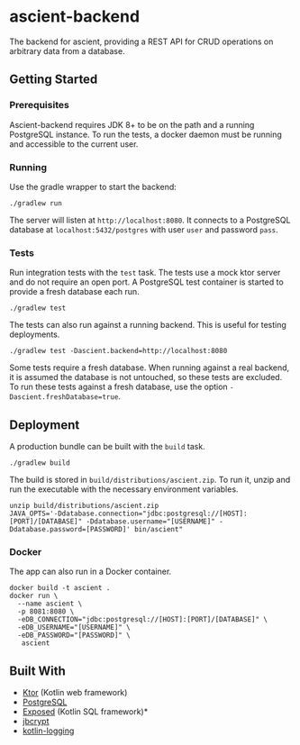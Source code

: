 # ascient-backend
The backend for ascient, providing a REST API for CRUD operations on arbitrary data from a database.

## Getting Started

### Prerequisites
Ascient-backend requires JDK 8+ to be on the path and a running PostgreSQL instance. To run the tests, a docker daemon must be running and accessible to the current user.

### Running
Use the gradle wrapper to start the backend:
```shell
./gradlew run
```
The server will listen at `http://localhost:8080`. It connects to a PostgreSQL database at `localhost:5432/postgres` with user `user` and password `pass`.

### Tests
Run integration tests with the `test` task. The tests use a mock ktor server and do not require an open port. A PostgreSQL test container is started to provide a fresh database each run.
```shell
./gradlew test
```
The tests can also run against a running backend. This is useful for testing deployments.
```shell
./gradlew test -Dascient.backend=http://localhost:8080
```

Some tests require a fresh database. When running against a real backend, it is assumed the database is not untouched, so these tests are excluded. To run these tests against a fresh database, use the option `-Dascient.freshDatabase=true`.

## Deployment
A production bundle can be built with the `build` task.
```shell
./gradlew build
```
The build is stored in `build/distributions/ascient.zip`. To run it, unzip and run the executable with the necessary environment variables.

```shell
unzip build/distributions/ascient.zip
JAVA_OPTS='-Ddatabase.connection="jdbc:postgresql://[HOST]:[PORT]/[DATABASE]" -Ddatabase.username="[USERNAME]" -Ddatabase.password=[PASSWORD]' bin/ascient"
```

### Docker
The app can also run in a Docker container.
```shell
docker build -t ascient .
docker run \
  --name ascient \
  -p 8081:8080 \
  -eDB_CONNECTION="jdbc:postgresql://[HOST]:[PORT]/[DATABASE]" \
  -eDB_USERNAME="[USERNAME]" \
  -eDB_PASSWORD="[PASSWORD]" \
   ascient
```

## Built With
* [Ktor](https://ktor.io/) (Kotlin web framework)
* [PostgreSQL](https://www.postgresql.org/)
* [Exposed](https://github.com/JetBrains/Exposed) (Kotlin SQL framework)* 
* [jbcrypt](https://www.mindrot.org/projects/jBCrypt/)
* [kotlin-logging](https://github.com/MicroUtils/kotlin-logging)
